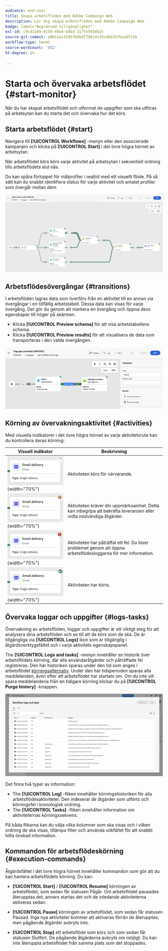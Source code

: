 ```yaml
---
audience: end-user
title: Skapa arbetsflöden med Adobe Campaign Web
description: Lär dig skapa arbetsflöden med Adobe Campaign Web
badge: label="Begränsad tillgänglighet"
exl-id: c9c41189-0150-49a4-bdb3-317fe543eb2c
source-git-commit: a0611ac41957b4bd7796c4c42c40232fba1dfc2b
workflow-type: tm+mt
source-wordcount: '552'
ht-degree: 1%

---
```


# Starta och övervaka arbetsflödet {#start-monitor}

När du har skapat arbetsflödet och utformat de uppgifter som ska utföras på arbetsytan kan du starta det och övervaka hur det körs.

## Starta arbetsflödet {#start}

Navigera till **[!UICONTROL Workflows]** -menyn eller den associerade kampanjen och klicka på **[!UICONTROL Start]** i det övre högra hörnet av arbetsytan.

När arbetsflödet körs körs varje aktivitet på arbetsytan i sekventiell ordning tills arbetsflödets slut nås.

Du kan spåra förloppet för målprofiler i realtid med ett visuellt flöde. På så sätt kan du snabbt identifiera status för varje aktivitet och antalet profiler som övergår mellan dem.

![](assets/workflow-execution.png)

## Arbetsflödesövergångar {#transitions}

I arbetsflöden lagras data som överförs från en aktivitet till en annan via övergångar i en tillfällig arbetstabell. Dessa data kan visas för varje övergång. Det gör du genom att markera en övergång och öppna dess egenskaper till höger på skärmen.

* Klicka **[!UICONTROL Preview schema]** för att visa arbetstabellens schema.
* Klicka **[!UICONTROL Preview results]** för att visualisera de data som transporteras i den valda övergången.

![](assets/transition.png)

## Körning av övervakningsaktivitet {#activities}

Med visuella indikatorer i det övre högra hörnet av varje aktivitetsruta kan du kontrollera deras körning:

| Visuell indikator | Beskrivning |
|-----|------------|
| ![](assets/activity-status-pending.png){width="70%"} | Aktiviteten körs för närvarande. |
| ![](assets/activity-status-orange.png){width="70%"} | Aktiviteten kräver din uppmärksamhet. Detta kan inbegripa att bekräfta leveransen eller vidta nödvändiga åtgärder. |
| ![](assets/activity-status-red.png){width="70%"} | Aktiviteten har påträffat ett fel. Du löser problemet genom att öppna arbetsflödesloggarna för mer information. |
| ![](assets/activity-status-green.png){width="70%"} | Aktiviteten har körts. |

## Övervaka loggar och uppgifter {#logs-tasks}

Övervakning av arbetsflöden, loggar och uppgifter är ett viktigt steg för att analysera dina arbetsflöden och se till att de körs som de ska. De är tillgängliga via **[!UICONTROL Logs]** ikon som är tillgänglig i åtgärdsverktygsfältet och i varje aktivitets egenskapspanel.

The **[!UICONTROL Logs and tasks]** -menyn innehåller en historik över arbetsflödets körning, där alla användaråtgärder och påträffade fel registreras. Den här historiken sparas under den tid som anges i arbetsflödet [körningsalternativ](workflow-settings.md). Under den här tidsperioden sparas alla meddelanden, även efter att arbetsflödet har startats om. Om du inte vill spara meddelandena från en tidigare körning klickar du på **[!UICONTROL Purge history]** -knappen.

![](assets/workflow-logs.png)

Det finns två typer av information:

* The **[!UICONTROL Log]** -fliken innehåller körningshistoriken för alla arbetsflödesaktiviteter. Den indexerar de åtgärder som utförts och körningsfel i kronologisk ordning.
* The **[!UICONTROL Tasks]** -fliken innehåller information om aktiviteternas körningssekvens.

På båda flikarna kan du välja vilka kolumner som ska visas och i vilken ordning de ska visas, tillämpa filter och använda sökfältet för att snabbt hitta önskad information.

## Kommandon för arbetsflödeskörning {#execution-commands}

Åtgärdsfältet i det övre högra hörnet innehåller kommandon som gör att du kan hantera arbetsflödets körning. Du kan:

* **[!UICONTROL Start]** / **[!UICONTROL Resume]** körningen av arbetsflödet, som sedan får statusen Pågår. Om arbetsflödet pausades återupptas det, annars startas det och de inledande aktiviteterna aktiveras sedan.

* **[!UICONTROL Pause]** körningen av arbetsflödet, som sedan får statusen Pausad. Inga nya aktiviteter kommer att aktiveras förrän de återupptas, men pågående åtgärder avbryts inte.

* **[!UICONTROL Stop]** ett arbetsflöde som körs och som sedan får statusen Slutfört. De pågående åtgärderna avbryts om möjligt. Du kan inte återuppta arbetsflödet från samma plats som det stoppades.
